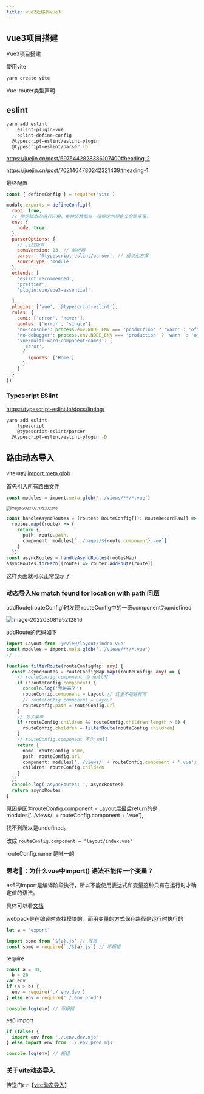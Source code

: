 ```yaml
---
title: vue2迁移到vue3
---
```


## vue3项目搭建

Vue3项目搭建

使用vite

```sh
yarn create vite
```





Vue-router类型声明





## eslint

```sh
yarn add eslint
	eslint-plugin-vue
	eslint-define-config
  @typescript-eslint/eslint-plugin
  @typescript-eslint/parser -D
```

https://juejin.cn/post/6975442828386107400#heading-2

https://juejin.cn/post/7021464780242321439#heading-1



最终配置

```js
const { defineConfig } = require('vite')

module.exports = defineConfig({
  root: true,
  // 指定脚本的运行环境。每种环境都有一组特定的预定义全局变量。
  env: {
    node: true
  },
  parserOptions: {
    // js的版本
    ecmaVersion: 13, // 解析器
    parser: '@typescript-eslint/parser', // 模块化方案
    sourceType: 'module'
  },
  extends: [
    'eslint:recommended',
    'prettier',
    'plugin:vue/vue3-essential',
    
  ],
  plugins: ['vue', '@typescript-eslint'],
  rules: {
    semi: ['error', 'never'],
    quotes: ['error', 'single'],
    'no-console': process.env.NODE_ENV === 'production' ? 'warn' : 'off',
    'no-debugger': process.env.NODE_ENV === 'production' ? 'warn' : 'off',
    'vue/multi-word-component-names': [
      'error',
      {
        ignores: ['Home']
      }
    ]
  }
})
```



### Typescript ESlint

https://typescript-eslint.io/docs/linting/

```sh
yarn add eslint
	typescript 
	@typescript-eslint/parser
  @typescript-eslint/eslint-plugin -D
```



## 路由动态导入

vite中的 [import.meta.glob](https://cn.vitejs.dev/guide/features.html#glob-import)

首先引入所有路由文件

```ts
const modules = import.meta.glob('../views/**/*.vue')
```

<img src="https://minimax-1256590847.cos.ap-shanghai.myqcloud.com/img/image-20231027175202246.png" alt="image-20231027175202246" style="zoom:67%;" />

```ts
const handleAsyncRoutes = (routes: RouteConfig[]): RouteRecordRaw[] =>
  routes.map((route) => {
    return {
      path: route.path,
      component: modules[`../pages/${route.component}.vue`]
    }
  })
const asyncRoutes = handleAsyncRoutes(routesMap)
asyncRoutes.forEach((route) => router.addRoute(route))
```

这样页面就可以正常显示了



### 动态导入No match found for location with path 问题

addRoute(routeConfig)时发现 routeConfig中的一级component为undefined

![image-20220308195212816](https://minimax-1256590847.cos.ap-shanghai.myqcloud.com/img/image-20220308195212816.png)



addRoute的代码如下

```ts
import Layout from '@/view/layout/index.vue'
const modules = import.meta.glob('../views/**/*.vue')
// ...

function filterRoute(routeConfigMap: any) {
  const asyncRoutes = routeConfigMap.map((routeConfig: any) => {
    // routeConfig.component 为 null时
    if (!routeConfig.component) {
      console.log('我进来了')
      routeConfig.component = Layout // 这里不能这样写
      // routeConfig.component = Layout
      routeConfig.path = routeConfig.url
    }
    // 有子菜单
    if (routeConfig.children && routeConfig.children.length > 0) {
      routeConfig.children = filterRoute(routeConfig.children)
    }
    // routeConfig.component 不为 null
    return {
      name: routeConfig.name,
      path: routeConfig.url,
      component: modules['../views/' + routeConfig.component + '.vue'],
      children: routeConfig.children
    }
  })
  console.log('asyncRoutes: ', asyncRoutes)
  return asyncRoutes
}
```

原因是因为routeConfig.component = Layout后最后return的是modules['../views/' + routeConfig.component + '.vue'],

找不到所以是undefined。

改成 `routeConfig.component = 'layout/index.vue'`

routeConfig.name 是唯一的





### 思考🤔：为什么vue中import() 语法不能传一个变量？

es6的import是编译阶段执行，所以不能使用表达式和变量这种只有在运行时才确定值的语法。

具体可以看[文档](https://es6.ruanyifeng.com/#docs/module#import-%E5%91%BD%E4%BB%A4)

webpack是在编译时查找模块的，而用变量的方式保存路径是运行时执行的

```js
let a = 'export'

import some from `${a}.js` // 报错
const some = require(`./${a}.js`) // 不报错
```

require

```js
const a = 10,
  b = 20
var env
if (a > b) {
  env = require('./.env.dev')
} else env = require('./.env.prod')

console.log(env) // 不报错
```

es6 import

```js
if (false) {
  import env from './.env.dev.mjs'
} else import env from './.env.prod.mjs'

console.log(env) // 报错
```



### 关于vite动态导入

传送门👉【[vite动态导入](https://fncheng.github.io/blog/frontend/Webpack/3-Vite/1-Vite%E7%9A%84%E4%BD%BF%E7%94%A8.html#vite%E5%8A%A8%E6%80%81%E5%AF%BC%E5%85%A5)】
